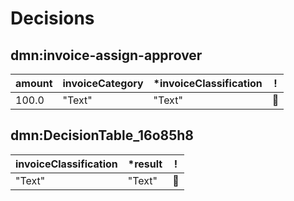 # Decisions
## dmn:invoice-assign-approver
| amount |invoiceCategory |*invoiceClassification | ! |
|--------|----------------|-----------------------|:-:|
| 100.0  |"Text"          |"Text"                 |&#x1F538;|

## dmn:DecisionTable_16o85h8
| invoiceClassification |*result | ! |
|-----------------------|--------|:-:|
| "Text"                |"Text"  |&#x1F538;|


